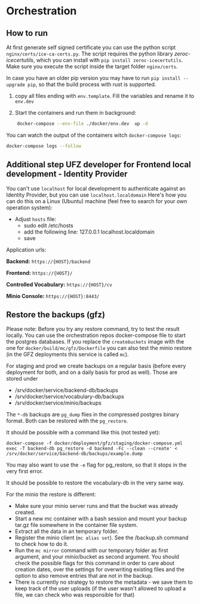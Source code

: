 # Orchestration

## How to run

At first generate self signed certificate you can use the python
script `nginx/certs/ice-ca-certs.py`. The script requires the python library *zeroc-icecertutils*,
which you can install with `pip install zeroc-icecertutils`. Make sure you execute the script inside
the target folder `nginx/certs`.

In case you have an older pip version you may have to run `pip install --upgrade pip`, so that the build process with rust is supported.

1. copy all files ending with
   ```env.template```. Fill the variables and rename it
   to ```env.dev```

2. Start the containers and run them in background:

```bash
    docker-compose --env-file ./docker/env.dev  up -d
```

You can watch the output of the containers witch `docker-compose logs`:

```bash
docker-compose logs --follow 
```

## Additional step UFZ developer for Frontend local development - Identity Provider

You can't use `localhost` for local development to authenticate against an Identity Provider, but
you can use `localhost.localdomain`
Here's how you can do this on a Linux (Ubuntu) machine (feel free to search for your own operation
system):

- Adjust `hosts` file:
    - sudo edit /etc/hosts
    - add the following line: 127.0.0.1 localhost.localdomain
    - save

Application urls:

__Backend:__  `https://{HOST}/backend`

__Frontend:__ `https://{HOST}/`

__Controlled Vocabulary:__ `https://{HOST}/cv` 

__Minio Console:__ `https://{HOST}:8443/` 

## Restore the backups (gfz)

Please note: Before you try any restore command, try to test the result locally. You can use the orchestration repos docker-compose file
to start the postgres databases. If you replace the `createbuckets` image with the one for `docker/build/mc/gfz/Dockerfile` you can also
test the minio restore (in the GFZ deployments this service is called `mc`).

For staging and prod we create backups on a regular basis (before every deployment for both, and on a daily basis for prod as well).
Those are stored under 

- /srv/docker/service/backend-db/backups
- /srv/docker/service/vocabulary-db/backups
- /srv/docker/service/minio/backups

The `*-db` backups are `pg_dump` flies in the compressed postgres binary format. Both can be restored with the `pg_restore`.

It should be possible with a command like this (not tested yet):

```
docker-compose -f docker/deployment/gfz/staging/docker-compose.yml exec -T backend-db pg_restore -d backend -Fc --clean --create' < /srv/docker/service/backend-db/backups/example.dump
```

You may also want to use the `-e` flag for pg_restore, so that it stops in the very first error.

It should be possible to restore the vocabulary-db in the very same way.

For the minio the restore is different:

- Make sure your minio server runs and that the bucket was already created.
- Start a new mc container with a bash session and mount your backup tar.gz file somewhere in the container file system.
- Extract all the data in an temporary folder.
- Register the minio client (`mc alias set`). See the /backup.sh command to check how to do it.
- Run the `mc mirror` command with our temporary folder as first argument, and your $minio/$bucket as second argument. You should check the
  possible flags for this command in order to care about creation dates, over the settings for overwriting existing files
  and the option to also remove entries that are not in the backup.
- There is currently no strategy to restore the metadata - we save them to keep track of the user uploads (if the user wasn't allowed
  to upload a file, we can check who was responsible for that)
